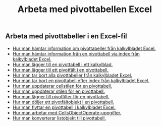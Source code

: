 ﻿---
title: Arbeta med pivottabellen Excel
second_title: Aspose.Cells Cloud Documen
linktitle: Pivottabell
type: docs
url: /sv/pivottables/
aliases: [/working-with-pivot-tables/]
keywords: Working with pivot table on an Excel worksheet
description: "Hur man fungerar med Aspose.Cells Cloud REST API:er med pivottabeller i ett Excel-arbetsblad. SDK:er stöder olika typer av utvecklingsspråk. De inkluderar Android, C#, Go, Java, NodeJS, Perl, PHP, Python, Ruby och Swift."
weight: 100
kwords: Excel, Office Moln, REST API, Kalkylblad, PDF, CSV, Json, Markdown, Pivottabeller
---
## Arbeta med pivottabeller i en Excel-fil

- [Hur man hämtar information om pivottabeller från kalkylbladet Excel.](/cells/sv/pivot-tables/get-all/)
- [Hur man hämtar information från en pivottabell via index från kalkylbladet Excel.](/cells/sv/pivot-tables/get/)
- [Hur man lägger till en pivottabell i ett kalkylblad.](/cells/sv/pivot-tables/add/)
- [Hur man lägger till ett pivotfält i en pivottabell.](/cells/sv/pivot-tables/add-pivot-field/)
- [Hur man tar bort alla pivottabeller från kalkylbladet Excel.](/cells/sv/pivot-tables/clear/)
- [Hur man tar bort en pivottabell efter index från kalkylbladet Excel.](/cells/sv/pivot-tables/delete/)
- [Hur man uppdaterar cellstilen för en pivottabell.](/cells/sv/pivot-tables/format/)
- [Hur man uppdaterar stilen för en pivottabell.](/cells/sv/pivot-tables/format-all/)
- [Hur man lägger till pivotfilter för en pivottabell.](/cells/sv/pivot-tables/add-filters/)
- [Hur man döljer ett pivotfältobjekt i en pivottabell.](/cells/sv/pivot-tables/hide-pivot-field-item/)
- [Hur man flyttar en pivottabell i kalkylbladet Excel.](/cells/sv/pivot-tables/move/)
- [Hur man arbetar med CellsObjectOperate-uppgifter.](/cells/sv/working-with-pivot-table-using-cellsobjectoperate-task/)
- [Hur man konverterar listobjekt till pivottabell.](/cells/sv/pivot-tables/convert-table-to-pivottable/)
